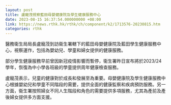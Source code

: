 ```yaml
---
layout: post
title: 盧寵茂視察藍田母嬰健康院及學生健康服務中心
date: 2023-08-15 16:37:54.000000000 +08:00
link: https://news.rthk.hk/rthk/ch/component/k2/1713576-20230815.htm
categories: rthk
---
```


醫務衞生局局長盧寵茂到訪衞生署轄下的藍田母嬰健康院及藍田學生健康服務中心，視察運作，包括為嬰幼兒、學童和婦女提供的健康服務。
 
部分學生健康服務早前曾因新冠疫情影響而暫停，衞生署昨日宣布將於2023/24學年，恢復為中小學各班級的學童提供周年健康檢查服務。
 
盧寵茂表示，兒童的健康對於成長和發展至為重要。母嬰健康院及學生健康服務中心根據嬰幼兒和學童不同階段的需要，提供全面的健康監察和疾病預防服務。另一方面，衞生署按照婦女不同人生階段和角色的需要提供多項服務，尤其為產前及產後婦女提供多方面支援。
